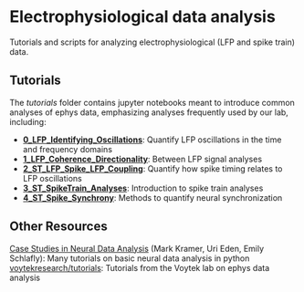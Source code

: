 # Electrophysiological data analysis

Tutorials and scripts for analyzing electrophysiological (LFP and spike train) data. 

## Tutorials

The *tutorials* folder contains jupyter notebooks meant to introduce common analyses of ephys data, emphasizing analyses frequently used by our lab, including:

- **[0_LFP_Identifying_Oscillations](https://github.com/cplab/ephys_analysis/tree/main/tutorials/0_LFP_Identifying_Oscillations.ipynb)**: Quantify LFP oscillations in the time and frequency domains
- **[1_LFP_Coherence_Directionality](https://github.com/cplab/ephys_analysis/tree/main/tutorials/1_LFP_Coherence_Directionality.ipynb)**: Between LFP signal analyses
- **[2_ST_LFP_Spike_LFP_Coupling](https://github.com/cplab/ephys_analysis/tree/main/tutorials/2_ST_LFP_Spike_LFP_Coupling.ipynb)**: Quantify how spike timing relates to LFP oscillations
- **[3_ST_SpikeTrain_Analyses](https://github.com/cplab/ephys_analysis/tree/main/tutorials/3_ST_SpikeTrain_Analyses.ipynb)**: Introduction to spike train analyses
- **[4_ST_Spike_Synchrony](https://github.com/cplab/ephys_analysis/tree/main/tutorials/4_ST_Spike_Synchrony.ipynb)**: Methods to quantify neural synchronization

## Other Resources

[Case Studies in Neural Data Analysis](https://mark-kramer.github.io/Case-Studies-Python/intro.html) (Mark Kramer, Uri Eden, Emily Schlafly): Many tutorials on basic neural data analysis in python
[voytekresearch/tutorials](https://github.com/voytekresearch/Tutorials/tree/dev): Tutorials from the Voytek lab on ephys data analysis